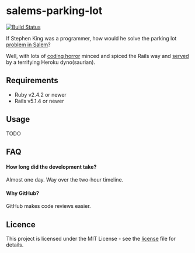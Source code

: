 # salems-parking-lot

[![Build
Status](https://travis-ci.org/lunohodov/salems-parking-lot.svg?branch=master)](https://travis-ci.org/lunohodov/salems-parking-lot)

If Stephen King was a programmer, how would he solve the parking lot [problem in Salem](https://en.wikipedia.org/wiki/%27Salem%27s_Lot)?

Well, with lots of [coding horror](https://blog.codinghorror.com/) minced and spiced the
Rails way and [served](https://salems-parking-lot.herokuapp.com) by a terrifying Heroku dyno(saurian).

## Requirements

* Ruby v2.4.2 or newer
* Rails v5.1.4 or newer

## Usage

TODO

## FAQ

#### How long did the development take?

Almost one day. Way over the two-hour timeline. 

#### Why GitHub?

GitHub makes code reviews easier.

## Licence

This project is licensed under the MIT License - see the [license](LICENSE.md) file for details.
